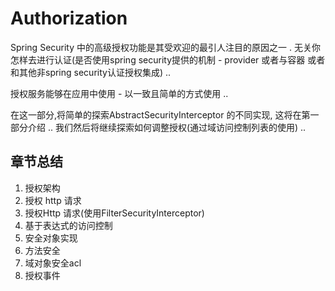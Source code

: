# Authorization
Spring Security 中的高级授权功能是其受欢迎的最引人注目的原因之一 . 无关你怎样去进行认证(是否使用spring security提供的机制  - provider 或者与容器 或者和其他非spring security认证授权集成) ..

授权服务能够在应用中使用 - 以一致且简单的方式使用 ..

在这一部分,将简单的探索AbstractSecurityInterceptor 的不同实现, 这将在第一部分介绍 .. 我们然后将继续探索如何调整授权(通过域访问控制列表的使用) ..

## 章节总结
1. 授权架构
2. 授权 http 请求
3. 授权Http 请求(使用FilterSecurityInterceptor)
4. 基于表达式的访问控制
5. 安全对象实现
6. 方法安全
7. 域对象安全acl
8. 授权事件

